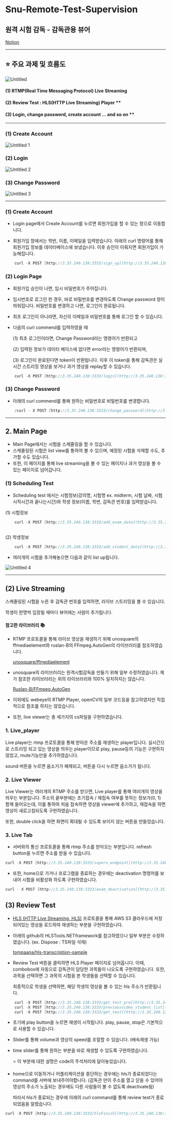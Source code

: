 # Snu-Remote-Test-Supervision


## 원격 시험 감독 - 감독관용 뷰어

[Notion](https://www.notion.so/8e7d260560d942d2a6b216998fe0a74e)

---

## ⭐ 주요 과제 및 흐름도

![Untitled](https://user-images.githubusercontent.com/78718131/107191555-aa69ce00-6a2f-11eb-9b76-7271806affab.png)

#### (1) RTMP(Real Time Messaging Protocol) Live Streaming 
#### (2) Review Test : HLS(HTTP Live Streaming) Player **
#### (3) Login, change password, create account ... and so on **

---

### (1) Create Account

![Untitled 1](https://user-images.githubusercontent.com/78718131/107191964-527f9700-6a30-11eb-999b-c786cedc8731.png)

### (2) Login 

![Untitled 2](https://user-images.githubusercontent.com/78718131/107191968-54495a80-6a30-11eb-8d75-498b62d45457.png)

### (3) Change Password

![Untitled 3](https://user-images.githubusercontent.com/78718131/107191971-557a8780-6a30-11eb-8552-2772edc673a4.png)

---

### (1) Create Account

- Login page에서 Create Account를 누르면 회원가입을 할 수 있는 창으로 이동합니다.

- 회원가입 창에서는 학번, 이름, 이메일을 입력받습니다. 아래의 curl 명령어를 통해 회원가입 정보를 데이터베이스에 보냈습니다. 이후 승인이 이뤄지면 회원가입이 가능해집니다.

```cpp
    curl -X POST [http://3.35.240.138:3333/sign_up](http://3.35.240.138:3333/sign_up) -d ID=2020-54321 -d name=John -d [mail_address=John@snu.ac.kr](mailto:mail_address=John@snu.ac.kr)
```

### (2) Login Page

- 회원가입 승인이 나면, 임시 비밀번호가 주어집니다.

- 임시번호로 로그인 한 경우, 바로 비밀번호를 변경하도록 Change password 창이 띄워집니다. 비밀번호를 변경하고 나면, 로그인이 완료됩니다.

- 최초 로그인이 아니라면, 자신의 이메일과 비밀번호를 통해 로그인 할 수 있습니다.

- 다음의 curl commend를 입력하였을 때

    (1) 최초 로그인이라면, Change Password라는 명령어가 반환되고

    (2) 입력된 정보가 데이터 베이스에 없다면 error라는 명령어가 반환되며,

    (3) 로그인이 완료된다면 token이 반환됩니다. 이후 이 token을 통해 감독관은 실시간 스트리밍 영상을 보거나 과거 영상을 replay할 수 있습니다.
    
```cpp
    curl -X POST [http://3.35.240.138:3333/login](http://3.35.240.138:3333/login) -d [mail_address=John@snu.ac.kr](mailto:mail_address=John@snu.ac.kr) -d PW=temp_password
```

### (3) Change Password

- 아래의 curl commend를 통해 원하는 비밀번호로 비밀번호를 변경합니다.

```cpp
    /curl - X POST [http://3.35.240.138:3333/change_password](http://3.35.240.138:3333/change_password) -d [mail_address=John@snu.ac.kr](mailto:mail_address=John@snu.ac.kr) -d PW=qwerty1234
```

---

## 2. Main Page

- Main Page에서는 시험을 스케줄링을 할 수 있습니다.
- 스케줄링된 시험은 list view를 통하여 볼 수 있으며, 예정된 시험을 삭제할 수도, 추가할 수도 있습니다.
- 또한, 이 페이지를 통해 live streaming을 볼 수 있는 페이지나 과거 영상을 볼 수 있는 페이지로 넘어갑니다.

### (1) Scheduling Test

- Scheduling test 에서는 시험정보(강의명, 시험명 ex. midterm, 시험 날짜, 시험 시작시간과 끝나는시간)와 학생 정보(이름, 학번, 감독관 번호)를 입력받습니다.

(1) 시험정보
    
```cpp
    curl -X POST [http://3.35.240.138:3333/add_exam_data](http://3.35.240.138:3333/add_exam_data) -d lec=logicdesign -d test=midterm -d testdate=20210108 -d starttime=1400 -d endtime=1530 -d token=
    
```

(2) 학생정보
    
```cpp
    curl -X POST [http://3.35.240.138:3333/add_student_data](http://3.35.240.138:3333/add_student_data) -d num=2020-12345 -d name=원준 -d supervNum=1 -d lec=logicdesign -d test=midterm -d testdate=20210108 -d starttime=1400
```


- 여러개의 시험을 추가해놓으면 다음과 같이 list up됩니다.

![Untitled 4](https://user-images.githubusercontent.com/78718131/107193390-26651580-6a32-11eb-9bf6-23957d0fd3f2.png)


---

## (2) Live Streaming

스케줄링된 시험을 누른 후 감독관 번호를 입력하면, 라이브 스트리밍을 볼 수 있습니다. 

학생이 한명씩 입장될 때마다 뷰어에는 사람이 추가됩니다. 

#### 참고한 라이브러리 📚

- RTMP 프로토콜을 통해 라이브 영상을 재생하기 위해 unosquare의 ffmediaelement와 ruslan-B의 FFmpeg.AutoGen의 라이브러리를 참조하였습니다.

    [unosquare/ffmediaelement](https://github.com/unosquare/ffmediaelement)

- unosquare의 라이브러리는 원격시험감독을 만들기 위해 일부 수정하였습니다. 제가 참조한 라이브러리는 위의 라이브러리와 100% 일치하지는 않습니다.

    [Ruslan-B/FFmpeg.AutoGen](https://github.com/Ruslan-B/FFmpeg.AutoGen)

- 이외에도 webeye의 RTMP Player, openCV의 일부 코드등을 참고하였지만 직접적으로 참조를 하지는 않았습니다.


- 또한, live viewer는 총 세가지의 cs파일을 구현하였습니다.

### 1. Live_player 

Live player는 rtmp 프로토콜을 통해 받아온 주소를 재생하는 player입니다. 실시간으로 스트리밍 되고 있는 영상을 띄우는 player이므로 play, pause등의 기능은 구현하지 않았고, mute기능만을 추가하였습니다.

sound 버튼을 누르면 음소거가 해제되고, 버튼을 다시 누르면 음소거가 됩니다.


### 2. Live Viewer

Live Viewer는 여러개의 RTMP 주소를 받으면, Live player를 통해 여러개의 영상을 띄우는 부분입니다. 주소의 끝부분에는 초기접속 / 재접속 여부를 뜻하는 정보가(0, 1) 함께 들어오는데, 이를 통하여 처음 접속하면 영상을 viewer에 추가하고, 재접속을 하면 영상이 새로고침되도록 구현하였습니다.

또한, double click을 하면 화면이 확대될 수 있도록 보이지 않는 버튼을 만들었습니다.

### 3. Live Tab

- 서버와의 통신 프로토콜을 통해 rtmp 주소를 받아오는 부분입니다. refresh button을 누르면 주소를 받을 수 있습니다.

```cpp
curl -X POST [http://3.35.240.138:3333/superv_endpoint](http://3.35.240.138:3333/superv_endpoint) -d lec_id=logicdesign.midterm_20210108 -d supervNum=1 -d token=
```

- 또한, home으로 가거나 프로그램을 종료하는 경우에는 deactivation 명령어를 보내어 시험을 비활성화 하도록 구현하였습니다.

```cpp
curl - X POST [http://3.35.240.138:3333/exam_deactivation](http://3.35.240.138:3333/exam_deactivation) -d lec_id=sf.midterm_20210112 -d token=
```

## (3) Review Test

- [HLS (HTTP Live Streaming, HLS)](https://ko.wikipedia.org/wiki/HTTP_%EB%9D%BC%EC%9D%B4%EB%B8%8C_%EC%8A%A4%ED%8A%B8%EB%A6%AC%EB%B0%8D) 프로토콜을 통해 AWS S3 클라우드에 저장되어있는 영상을 로드하여 재생하는 부분을 구현하였습니다.

- 아래의 github의 HLSTools.NETframework를 참고하였으나 일부 부분은 수정하였습니다. 
(ex. Dispose : TS파일 삭제)

    [tompaana/hls-transcription-sample](https://github.com/tompaana/hls-transcription-sample)

- Review Test 버튼을 클릭하면 HLS Player 페이지로 넘어옵니다. 이때, combobox에 자동으로 감독관이 담당한 과목들이 나오도록 구현하였습니다. 또한, 과목을 선택하면 그 과목의 시험을 본 학생들을 선택할 수 있습니다.

    최종적으로 학생을 선택하면, 해당 학생의 영상을 볼 수 있는 hls 주소가 반환됩니다.
```cpp
    curl -X POST [http://3.35.240.138:3333/get_test_pre](http://3.35.240.138:3333/get_test_pre) -d token=
    curl -X POST [http://3.35.240.138:3333/previousvideo_student_list](http://3.35.240.138:3333/previousvideo_student_list) -d lec=logicdesign -d testdate=20210111 -d test=final
    curl -X POST [http://3.35.240.138:3333/get_test](http://3.35.240.138:3333/get_test) -d num=2020-12345 -d lec=logicdesign =d token=
```

- 초기에 play button을 누르면 재생이 시작됩니다. play, pause, stop은 기본적으로 사용할 수 있습니다.
- Slider를 통해 volume과 영상의 speed를 조절할 수 있습니다. (배속재생 가능)
- time slider를 통해 원하는 부분을 바로 재생할 수 있도록 구현하였습니다.

    ⭐ 이 부분에 대한 설명은 code의 주석처리에 달아놓았습니다.

- home으로 이동하거나 어플리케이션을 중단하는 경우에는 hls가 종료되었다는 command를 서버에 보내주어야합니다. (감독관 만이 주소를 열고 닫을 수 있어야 영상의 주소가 노출되는 경우에도 다른 사람들이 볼 수 없도록 deactivate됨)

    따라서 hls가 종료되는 경우에 아래의 curl command를 통해 review test가 종료되었음을 알렸습니다.

```cpp 
curl -X POST [http://3.35.240.138:3333/hlsFinish](http://3.35.240.138:3333/hlsFinish) -d httpUrl=https://node-sdk-sample-976067b2-cb45-4960-844f-000466192d2f.s3.ap-northeast-2.amazonaws.com//media/20201228/young_1228_1/young_1228_1.m3u8
```

